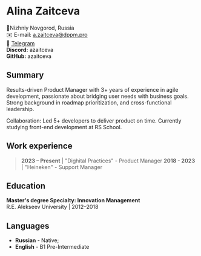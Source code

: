 # Alina Zaitceva

📍Nizhniy Novgorod, Russia\
✉️ E-mail: a.zaitceva@dppm.pro\
📱 [Telegram](https://t.me/zaitca01)\
**Discord:** azaitceva\
**GitHub:** azaitceva

## Summary
Results-driven Product Manager with 3+ years of experience in agile  development, passionate about bridging user needs with business goals. Strong background in roadmap prioritization, and cross-functional leadership. 

Collaboration: Led 5+ developers to deliver product on time.
Currently studying front-end development at RS School.

## Work experience
> **2023 – Present** | "Dighital Practices" - Product Manager
> **2018 - 2023** | "Heineken" - Support Manager

## Education
**Master's degree Specialty: Innovation Management**\
R.E. Alekseev University | 2012–2018

## Languages
* **Russian** - Native;
* **English** - B1 Pre-Intermediate